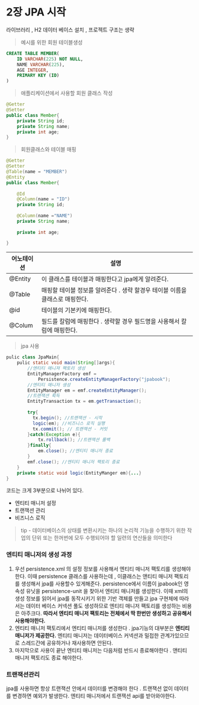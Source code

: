 # 2장 JPA 시작 

라이브러리 , H2 데이터 베이스 설치 , 프로젝트 구조는 생략

> 예시를 위한 회원 테이블생성 

```sql
CREATE TABLE MEMBER(
	ID VARCHAR(225) NOT NULL,
	NAME VARCHAR(225),
	AGE INTEGER,
	PRIMARY KEY (ID)
)
```

> 애플리케이션에서 사용할 회원 클래스 작성

```java
@Getter
@Setter
public class Member{
	private String id;
	private String name;
	private int age;
}
```

> 회원클래스와 테이블 매핑

```java
@Getter
@Setter
@Table(name = "MEMBER")
@Entity
public class Member{
    
    @Id
    @Column(name = "ID")
    private String id;
    
    @Column(name ="NAME")
    private String name;
    
    private int age;
    
}
```

| 어노테이션 | 설명                                                         |
| ---------- | ------------------------------------------------------------ |
| @Entity    | 이 클래스를 테이블과 매핑한다고 jpa에게 알려준다.            |
| @Table     | 매핑할 테이블 정보를 알려준다 . 생략 할경우 테이블 이름을 클래스로 매핑한다. |
| @id        | 테이블의 기본키에 매핑한다.                                  |
| @Colum     | 필드를 칼럼에 매핑한다 . 생략할 경우 필드명을 사용해서 칼럼에 매핑한다. |

> jpa 사용 

```java
pulic class JpaMain{
	pulic static void main(String[]args){
		//엔티티 매니져 팩토리 생성
    	EntityManagerFactory emf =
            Persistence.createEntityManagerFactory("jpabook");
		//엔티티 매니저 생성
		EntityManager em = emf.createEntityManager();
		//트랜잭션 획득
		EntityTransaction tx = em.getTransaction();
        
        try{
          tx.begin(); //트랜잭션 - 시작
          logic(em); //비즈니스 로직 실행
          tx.commit(); // 트랜잭션 - 커밋
        }catch(Exception e){
            tx.rollback(); //트랜잭션 롤백
        }finally{
            em.close(); //엔티티 매니저 종료
        } 
        emf.close(); //엔티티 매니저 팩토리 종료
	}
    private static void logic(EntityManger em){...}
}
```

코드는 크게 3부분으로 나뉘어 있다.

- 엔티티 매니저 설정
- 트랜잭션 관리
- 비즈니스 로직

> tip - 데이터베이스의 상태를 변환시키는 하나의 논리적 기능을 수행하기 위한 작업의 단위 또는 한꺼번에 모두 수행되어야 할 일련의 연산들을 의미한다

### 엔티티 매니저의 생성 과정 

1. 우선 persistence.xml 의 설정 정보를 사용해서 엔티티 매니저 팩토리를 생성해야한다. 이때 persistence 클래스를 사용하는데 , 이클래스는 앤티티 매니저 팩토리를 생성해서 jpa를 사용할수 있게해준다. persistence에서 이름이 jpabook인 영속성 유닛을 persistence-unit 을 찾아서 엔티티 매니저를 생성한다. 이때 xml의 생성 정보를 읽어서 jpa를 동작시키기 위한 기반 객체를 만들고 jpa 구현체에 따라서는 데이터 베이스 커넥션 풀도 생성하므로 엔티티 매니저 팩토리를 생성하는 비용은 아주크다. **따라서 엔티티 매니저 팩토리는 전체에서 딱 한번만 생성하고 공유해서 사용해야한다.**
2. 엔티티 매니저 팩토리에서 엔티티 매니저를 생성한다 . jpa기능의 대부분은 **엔티티 매니저가 제공한다.** 엔티티 매니저는 데이터베이스 커넥션과 밀접한 관계가있으므로 스레드간에 공유하거나 재사용하면 안된다.
3. 마지막으로 사용이 끝난 엔티티 매니저는 다음처럼 반드시 종료해야한다 . 앤티티 매니저 팩토리도 종료 해야한다.

### 트랜잭션관리

jpa를 사용하면 항상 트랜잭션 안에서 데이터를 변경해야 한다 . 트랜잭션 없이 데이터를 변경하면 예외가 발생한다. 엔티티 매니저에서 트랜잭션 api를 받아와야한다.

